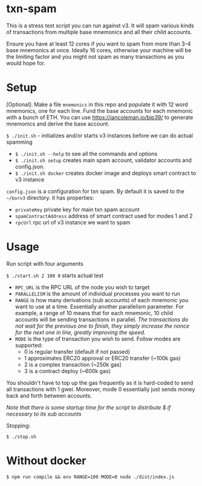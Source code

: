 # txn-spam 
This is a stress test script you can run against v3. It will spam various kinds of transactions from multiple base mnemonics and all their child accounts.

Ensure you have at least 12 cores if you want to spam from more than 3-4 base mnemonics at once. Ideally 16 cores, otherwise your machine will be the limiting factor and you might not spam as many transactions as you would hope for. 

# Setup

[Optional]:
    Make a file `mnemonics` in this repo and populate it with 12 word mnemonics, one for each line. Fund the base accounts for each mnemonic  with a bunch of ETH. You can use https://iancoleman.io/bip39/ to generate mnemonics and derive the base account. 

`$ ./init.sh` - initializes and/or starts v3 instances before we can do actual spamming
  - `$ ./init.sh --help` to see all the commands and options
  - `$ ./init.sh setup` creates main spam account, validator accounts and config.json.
  - `$ ./init.sh docker` creates docker image and deploys smart contract to v3 instance

`config.json` is a configuration for txn spam. By default it is saved to the `~/borv3` directory. it has properties:
  - `privateKey` private key for main txn spam account
  - `spamContractAddress` address of smart contract used for modes 1 and 2
  - `rpcUrl` rpc url of v3 instance we want to spam

# Usage

Run script with four arguments

`$ ./start.sh 2 100 0` starts actual test

- `RPC_URL` is the RPC URL of the node you wish to target
- `PARALLELISM` is the amount of individual processes you want to run
- `RANGE` is how many derivations (sub accounts) of each mnemonic you want to use at a time. Essentially another parallelism parameter. For example, a range of 10 means that for each mnemonic, 10 child accounts will be sending transactions in parallel. *The transactions do not wait for the previous one to finish, they simply increase the nonce for the next one in line, greatly improving the speed*.
- `MODE` is the type of transaction you wish to send. Follow modes are supported:
  - 0 is regular transfer (default if not passed)
  - 1 approximates ERC20 approval or ERC20 transfer (~100k gas)
  - 2 is a complex transaction (~250k gas)
  - 3 is a contract deploy (~600k gas)

You shouldn't have to top up the gas frequently as it is hard-coded to send all transactions with 1 gwei. Moreover, mode 0 essentially just sends money back and forth between accounts. 

*Note that there is some startup time for the script to distribute $ if necessary to its sub accounts*

Stopping:

`$ ./stop.sh`

# Without docker
`$ npm run compile && env RANGE=100 MODE=0 node ./dist/index.js`





